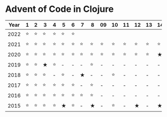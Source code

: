 # Advent of Code in Clojure

| Year | 1 | 2 | 3 | 4 | 5 | 6 | 7 | 8 | 09 | 10 | 11 | 12 | 13 | 14 | 15 | 16 | 17 | 18 | 19 | 20 | 21 | 22 | 23 | 24 | 25 |
|------|---|---|---|---|---|---|---|---|----|----|----|----|----|----|----|----|----|----|----|----|----|----|----|----|----|
| 2022 |⭐|⭐|⭐|⭐|⭐|⭐|||||||||||||||||||||
| 2021 |⭐|⭐|⭐|⭐|⭐|⭐|⭐|⭐|⭐|⭐|⭐|⭐|⭐|⭐|-|-|-|-|-|-|-|-|-|-|-|-|
| 2020 |⭐|⭐|⭐|⭐|⭐|⭐|⭐|⭐|⭐|⭐|⭐|⭐|⭐|★|⭐|⭐|-|⭐|-|-|⭐|★|-|-|-|
| 2019 |⭐|⭐|★|⭐|-|-|-|⭐|-|-|-|-|-|-|-|-|-|-|-|-|-|-|-|-|-|
| 2018 |⭐|⭐|⭐|-|⭐|-|★|-|-|⭐|-|-|-|-|-|-|-|-|-|-|-|-|-|-|-|
| 2017 |⭐|⭐|⭐|⭐|⭐|⭐|-|⭐|-|-|-|-|-|-|-|-|-|-|-|-|-|-|-|-|-|
| 2016 |⭐|⭐|⭐|⭐|⭐|⭐|⭐|⭐|-|-|-|-|-|-|-|-|-|-|-|-|-|-|-|-|-|
| 2015 |⭐|⭐|⭐|⭐|★|⭐|-|★|-|⭐|-|★|-|★|-|-|-|-|-|-|-|-|-|-|-|
